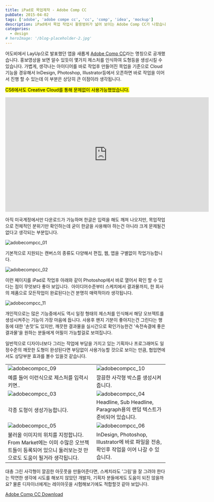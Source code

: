 ```yaml
---
title: iPad로 목업제작 - Adobe Comp CC
pubDate: 2015-04-02
tags: ['adobe', 'adobe compe cc', 'cc', 'comp', 'idea', 'mockup']
description: iPad에서 목업 작업시 활용범위가 넓어 보이는 Adobe Comp CC가 나왔습니다. 아이디어, 러프스케치, 목업작업 후에 Photoshop, Illustrator, InDesign으로 바로 연계하여 작업을 이어나갈 수 있는 부분은 상당히 큰 장점으로 보입니다.
categories:
  - design
# heroImage: '/blog-placeholder-2.jpg'
---
```


어도비에서 LayUp으로 발표했던 앱을 새롭게 [Adobe Comp CC](https://itunes.apple.com/us/app/adobe-comp-cc/id970725481)라는 명칭으로 공개했습니다. 홍보영상을 보면 알수 있듯이 몇가지 제스처를 인식하여 도형등을 생성시킬 수 있습니다. 가볍게, 생각나는 아이디어를 바로 작업후 만들어진 목업을 기준으로 Cloud기능을 경유해서 InDesign, Photoshop, Illustrator등에서 오픈하면 바로 작업을 이어서 진행 할 수 있는데 이 부분은 상당히 큰 이점이라 생각됩니다.

<mark>CS6에서도 Creative Cloud를 통해 문제없이 사용가능했었습니다.</mark>

<iframe width="640" height="360" src="https://www.youtube.com/embed/1jWb-cxio4M" frameborder="0" allowfullscreen="allowfullscreen"></iframe>

아직 미국계정에서만 다운로드가 가능하며 한글은 입력을 해도 깨져 나오지만, 목업작업으로 전체적인 분위기만 확인하는데 굳이 한글을 사용해야 하는건 아니라 크게 문제될건 없다고 생각되는 부분입니다.

![adobecompcc_01](https://farm9.staticflickr.com/8724/16998862912_f866bd0bd7_h.jpg)

기본적으로 지원되는 캔버스의 종류도 다양해서 편집, 웹, 앱을 구별없이 작업가능합니다.

![adobecompcc_02](https://farm8.staticflickr.com/7654/16377880914_0a1c9f09e8_h.jpg)

이런 페이지를 iPad로 작업후 아래와 같이 Photoshop에서 바로 열어서 확인 할 수 있다는 점이 무엇보다 좋아 보입니다.  아이디어수준부터 스케치에서 결과물까지, 한 회사의 제품으로 모든작업이 완료된다는건 분명히 매력적이라 생각됩니다.

![adobecompcc_11](https://farm8.staticflickr.com/7584/16998860032_54f6538c8f_b.jpg)

개인적으로는 많은 기능중에서도 역시 일정 형태의 제스처를 인식해서 해당 오브젝트를 생성시켜주는 기능이 가장 마음에 듭니다. 사용후 왠지 기분이 좋아지는건 그린다는 행동에 대한 '손맛'도 있지만, 깨끗한 결과물을 실시간으로 확인가능한건 '속전속결에 좋은결과물'을 원하는 분들에게 어필이 가능할걸로 보여집니다.

일반적으로 디자이너보다 그리는 작업에 부담을 가지고 있는 기획자나 프로그래머도 일정수준의 깨끗한 도형이 완성된다면 부담없이 사용가능할 것으로 보이는 만큼, 협업면에서도 상당부분 효과를 볼수 있을것 같습니다.

|                                                                                                                                           |                                                                                           |
| ----------------------------------------------------------------------------------------------------------------------------------------- | ----------------------------------------------------------------------------------------- |
| ![adobecompcc_09](https://farm9.staticflickr.com/8697/16998860742_637dac3e74_b.jpg)                                                       | ![adobecompcc_10](https://farm8.staticflickr.com/7629/16377878484_2a45b84611_b.jpg)       |
| 예를 들어 이런식으로 제스처를 입력시키면..                                                                                                | 깔끔한 사각형 박스를 생성시켜 줍니다.                                                     |
| ![adobecompcc_03](https://farm8.staticflickr.com/7598/16793214647_1a759b5ee8_c.jpg)                                                       | ![adobecompcc_04](https://farm8.staticflickr.com/7630/16812859228_3ddf98cbb5_c.jpg)       |
| 각종 도형이 생성가능합니다.                                                                                                               | Headline, Sub Headline, Paragraph용의 랜덤 텍스트가 준비되어 있습니다.                    |
| ![adobecompcc_05](https://farm8.staticflickr.com/7617/16814391949_2b4828aed0_o.png)                                                       | ![adobecompcc_06](https://farm8.staticflickr.com/7621/16999178822_735fb8e688_c.jpg)       |
| 불러올 이미지의 위치를 지정합니다. From Market에는 이미 수많은 오브젝트들이 등록되어 있으니 둘러보는것 만으로도 도움이 될거라 생각됩니다. | InDesign, Photoshop, Illustrator에 바로 파일을 전송, 확인후 작업을 이어 나갈 수 있습니다. |

대충 그린 사각형이 깔끔한 아웃풋을 만들어준다면, 스케치라도 '그림'을 잘 그려야 한다는 막연한 생각에 시도를 해보지 않았던 개발자, 기획자 분들에게도 도움이 되진 않을까요? 물론 디자이너에게는 레이아웃을 시험해보기에도 적합할것 같아 보입니다.

[Adobe Comp CC Download](https://itunes.apple.com/us/app/adobe-comp-cc/id970725481)
